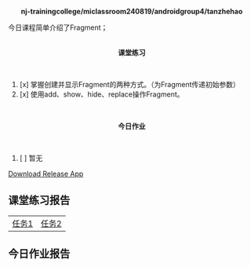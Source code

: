 <div>
    <p align="center">
        <strong>nj-trainingcollege/miclassroom240819/androidgroup4/tanzhehao</strong>
        <br>
    </p>
    今日课程简单介绍了Fragment；
    <br><br>
    <p align="center"><strong>课堂练习</strong></p>
    <br>
</div>

1. [x] 掌握创建并显示Fragment的两种方式。（为Fragment传递初始参数）
2. [x] 使用add、show、hide、replace操作Fragment。


<div>
    <br>
    <p align="center"><strong>今日作业</strong></p>
    <br>
</div>

1. [ ] 暂无

<div>
    <a href="https://partner-gitlab.mioffice.cn/nj-trainingcollege/miclassroom240819/androidgroup4/tanzhehao/homework/-/raw/main/day3/app/release/app-release.apk?inline=false">Download Release App</a>
    <br>
</div>

## 课堂练习报告

|                                                                                                                                                   |                                                                                                                                                   |
| ------------------------------------------------------------------------------------------------------------------------------------------------- | ------------------------------------------------------------------------------------------------------------------------------------------------- |
| [任务1](https://partner-gitlab.mioffice.cn/nj-trainingcollege/miclassroom240819/androidgroup4/tanzhehao/homework/-/blob/main/day3/Day3-Train1.md) | [任务2](https://partner-gitlab.mioffice.cn/nj-trainingcollege/miclassroom240819/androidgroup4/tanzhehao/homework/-/blob/main/day3/Day3-Train2.md) |

## 今日作业报告

